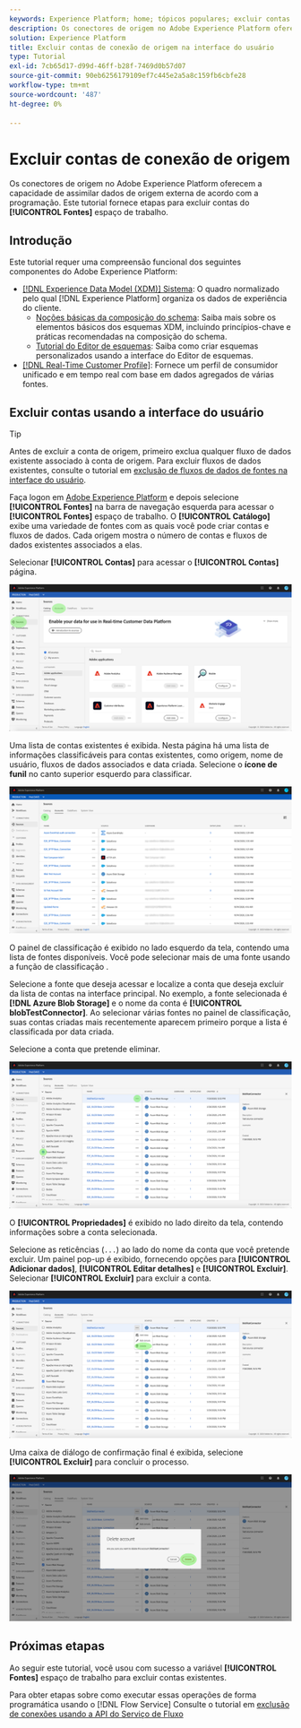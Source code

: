 ```yaml
---
keywords: Experience Platform; home; tópicos populares; excluir contas
description: Os conectores de origem no Adobe Experience Platform oferecem a capacidade de assimilar dados de origem externa de acordo com a programação. Este tutorial fornece etapas para excluir contas do espaço de trabalho Fontes .
solution: Experience Platform
title: Excluir contas de conexão de origem na interface do usuário
type: Tutorial
exl-id: 7cb65d17-d99d-46ff-b28f-7469d0b57d07
source-git-commit: 90eb6256179109ef7c445e2a5a8c159fb6cbfe28
workflow-type: tm+mt
source-wordcount: '487'
ht-degree: 0%

---
```


# Excluir contas de conexão de origem

Os conectores de origem no Adobe Experience Platform oferecem a capacidade de assimilar dados de origem externa de acordo com a programação. Este tutorial fornece etapas para excluir contas do **[!UICONTROL Fontes]** espaço de trabalho.

## Introdução

Este tutorial requer uma compreensão funcional dos seguintes componentes do Adobe Experience Platform:

- [[!DNL Experience Data Model (XDM)] Sistema](../../../xdm/home.md): O quadro normalizado pelo qual [!DNL Experience Platform] organiza os dados de experiência do cliente.
   - [Noções básicas da composição do schema](../../../xdm/schema/composition.md): Saiba mais sobre os elementos básicos dos esquemas XDM, incluindo princípios-chave e práticas recomendadas na composição do schema.
   - [Tutorial do Editor de esquemas](../../../xdm/tutorials/create-schema-ui.md): Saiba como criar esquemas personalizados usando a interface do Editor de esquemas.
- [[!DNL Real-Time Customer Profile]](../../../profile/home.md): Fornece um perfil de consumidor unificado e em tempo real com base em dados agregados de várias fontes.

## Excluir contas usando a interface do usuário

>[!TIP]
>
>Antes de excluir a conta de origem, primeiro exclua qualquer fluxo de dados existente associado à conta de origem. Para excluir fluxos de dados existentes, consulte o tutorial em [exclusão de fluxos de dados de fontes na interface do usuário](./delete.md).

Faça logon em [Adobe Experience Platform](https://platform.adobe.com) e depois selecione **[!UICONTROL Fontes]** na barra de navegação esquerda para acessar o **[!UICONTROL Fontes]** espaço de trabalho. O **[!UICONTROL Catálogo]** exibe uma variedade de fontes com as quais você pode criar contas e fluxos de dados. Cada origem mostra o número de contas e fluxos de dados existentes associados a elas.

Selecionar **[!UICONTROL Contas]** para acessar o **[!UICONTROL Contas]** página.

![contas de catálogo](../../images/tutorials/delete-accounts/catalog.png)

Uma lista de contas existentes é exibida. Nesta página há uma lista de informações classificáveis para contas existentes, como origem, nome de usuário, fluxos de dados associados e data criada. Selecione o **ícone de funil** no canto superior esquerdo para classificar.

![lista de fluxos de dados](../../images/tutorials/delete-accounts/accounts.png)

O painel de classificação é exibido no lado esquerdo da tela, contendo uma lista de fontes disponíveis. Você pode selecionar mais de uma fonte usando a função de classificação .

Selecione a fonte que deseja acessar e localize a conta que deseja excluir da lista de contas na interface principal. No exemplo, a fonte selecionada é **[!DNL Azure Blob Storage]** e o nome da conta é **[!UICONTROL blobTestConnector]**. Ao selecionar várias fontes no painel de classificação, suas contas criadas mais recentemente aparecem primeiro porque a lista é classificada por data criada.

Selecione a conta que pretende eliminar.

![classificação de fluxos de dados](../../images/tutorials/delete-accounts/sort.png)

O **[!UICONTROL Propriedades]** é exibido no lado direito da tela, contendo informações sobre a conta selecionada.

Selecione as reticências (`...`) ao lado do nome da conta que você pretende excluir. Um painel pop-up é exibido, fornecendo opções para **[!UICONTROL Adicionar dados]**, **[!UICONTROL Editar detalhes]** e **[!UICONTROL Excluir]**. Selecionar **[!UICONTROL Excluir]** para excluir a conta.

![classificação de fluxos de dados](../../images/tutorials/delete-accounts/delete.png)

Uma caixa de diálogo de confirmação final é exibida, selecione **[!UICONTROL Excluir]** para concluir o processo.

![excluir](../../images/tutorials/delete-accounts/confirm.png)

## Próximas etapas

Ao seguir este tutorial, você usou com sucesso a variável **[!UICONTROL Fontes]** espaço de trabalho para excluir contas existentes.

Para obter etapas sobre como executar essas operações de forma programática usando o [!DNL Flow Service] Consulte o tutorial em [exclusão de conexões usando a API do Serviço de Fluxo](../../tutorials/api/delete.md)
